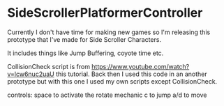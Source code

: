 # SideScrollerPlatformerController
Currently I don't have time for making new games so I'm releasing this prototype that I've made for Side Scroller Characters.

It includes things like Jump Buffering, coyote time etc.

CollisionCheck script is from https://www.youtube.com/watch?v=lcw6nuc2uaU this tutorial. Back then I used this code in an another prototype but with this one I used my own scripts except CollisionCheck.

controls:
space to activate the rotate mechanic
c to jump
a/d to move 
